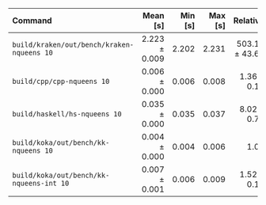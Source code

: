 | Command | Mean [s] | Min [s] | Max [s] | Relative |
|:---|---:|---:|---:|---:|
| `build/kraken/out/bench/kraken-nqueens 10` | 2.223 ± 0.009 | 2.202 | 2.231 | 503.18 ± 43.65 |
| `build/cpp/cpp-nqueens 10` | 0.006 ± 0.000 | 0.006 | 0.008 | 1.36 ± 0.14 |
| `build/haskell/hs-nqueens 10` | 0.035 ± 0.000 | 0.035 | 0.037 | 8.02 ± 0.70 |
| `build/koka/out/bench/kk-nqueens 10` | 0.004 ± 0.000 | 0.004 | 0.006 | 1.00 |
| `build/koka/out/bench/kk-nqueens-int 10` | 0.007 ± 0.001 | 0.006 | 0.009 | 1.52 ± 0.19 |
